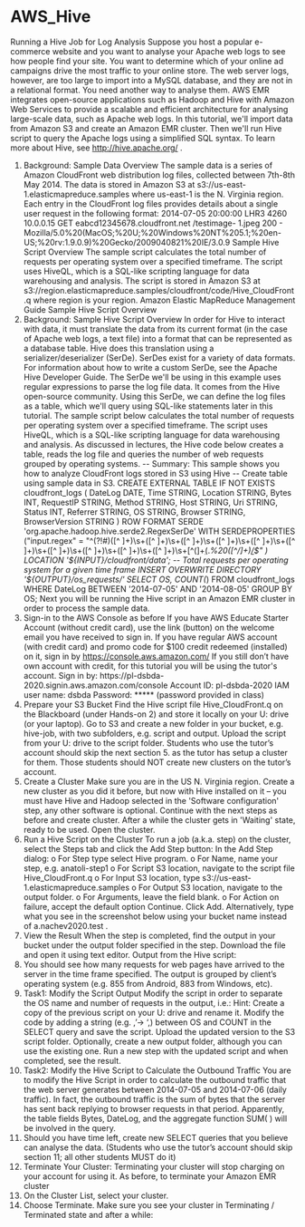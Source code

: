 # AWS_Hive

Running a Hive Job for Log Analysis
Suppose you host a popular e-commerce website and you want to analyse
your Apache web logs to see how people find your site. You want to
determine which of your online ad campaigns drive the most traffic to your
online store.
The web server logs, however, are too large to import into a MySQL
database, and they are not in a relational format. You need another way to
analyse them.
AWS EMR integrates open-source applications such as Hadoop and Hive with
Amazon Web Services to provide a scalable and efficient architecture for
analysing large-scale data, such as Apache web logs.
In this tutorial, we'll import data from Amazon S3 and create an Amazon
EMR cluster. Then we'll run Hive script to query the Apache logs using a
simplified SQL syntax. To learn more about Hive, see
http://hive.apache.org/ .
1. Background: Sample Data Overview
The sample data is a series of Amazon CloudFront web distribution log files,
collected between 7th-8th May 2014. The data is stored in Amazon S3 at
s3://us-east-1.elasticmapreduce.samples where us-east-1 is the N.
Virginia region.
Each entry in the CloudFront log files provides details about a single user
request in the following format:
2014-07-05 20:00:00 LHR3 4260 10.0.0.15 GET eabcd12345678.cloudfront.net /testimage-
1.jpeg 200 - Mozilla/5.0%20(MacOS;%20U;%20Windows%20NT%205.1;%20en-
US;%20rv:1.9.0.9)%20Gecko/2009040821%20IE/3.0.9
Sample Hive Script Overview
The sample script calculates the total number of requests per operating system over a specified timeframe.
The script uses HiveQL, which is a SQL-like scripting language for data warehousing and analysis. The
script is stored in Amazon S3 at
s3://region.elasticmapreduce.samples/cloudfront/code/Hive_CloudFront.q where
region is your region.
Amazon Elastic MapReduce Management Guide
Sample Hive Script Overview
2. Background: Sample Hive Script Overview
In order for Hive to interact with data, it must translate the data from its
current format (in the case of Apache web logs, a text file) into a format that
can be represented as a database table. Hive does this translation using a
serializer/deserializer (SerDe). SerDes exist for a variety of data formats. For
information about how to write a custom SerDe, see the Apache Hive
Developer Guide. The SerDe we'll be using in this example uses regular
expressions to parse the log file data. It comes from the Hive open-source
community. Using this SerDe, we can define the log files as a table, which
we'll query using SQL-like statements later in this tutorial.
The sample script below calculates the total number of requests per
operating system over a specified timeframe. The script uses HiveQL, which
is a SQL-like scripting language for data warehousing and analysis. As
discussed in lectures, the Hive code below creates a table, reads the log file
and queries the number of web requests grouped by operating systems.
-- Summary: This sample shows you how to analyze CloudFront logs stored in S3 using
Hive
-- Create table using sample data in S3.
CREATE EXTERNAL TABLE IF NOT EXISTS cloudfront_logs (
DateLog DATE,
Time STRING,
Location STRING,
Bytes INT,
RequestIP STRING,
Method STRING,
Host STRING,
Uri STRING,
Status INT,
Referrer STRING,
OS STRING,
Browser STRING,
BrowserVersion STRING
)
ROW FORMAT SERDE 'org.apache.hadoop.hive.serde2.RegexSerDe'
WITH SERDEPROPERTIES ("input.regex" = "^(?!#)([^ ]+)\\s+([^ ]+)\\s+([^ ]+)\\s+([^
]+)\\s+([^ ]+)\\s+([^ ]+)\\s+([^ ]+)\\s+([^ ]+)\\s+([^ ]+)\\s+([^
]+)\\s+[^\(]+[\(]([^\;]+).*\%20([^\/]+)[\/](.*)$"
) LOCATION '${INPUT}/cloudfront/data';
-- Total requests per operating system for a given time frame
INSERT OVERWRITE DIRECTORY '${OUTPUT}/os_requests/' SELECT OS, COUNT(*) FROM
cloudfront_logs WHERE DateLog BETWEEN '2014-07-05' AND '2014-08-05' GROUP BY OS;
Next you will be running the Hive script in an Amazon EMR cluster in order
to process the sample data.
3. Sign-in to the AWS Console as before
If you have AWS Educate Starter Account
(without credit card), use the link (button)
on the welcome email you have received to
sign in.
If you have regular AWS account (with
credit card) and promo code for $100 credit
redeemed (installed) on it, sign in by
https://console.aws.amazon.com/
If you still don’t have own account with
credit, for this tutorial you will be using the
tutor's account. Sign in by:
https://pl-dsbda-
2020.signin.aws.amazon.com/console
Account ID: pl-dsbda-2020
IAM user name: dsbda
Password: ***** (password provided in class)
4. Prepare your S3 Bucket
Find the Hive script file Hive_CloudFront.q on the Blackboard (under
Hands-on 2) and store it locally on your U: drive (or your laptop). Go to S3
and create a new folder in your bucket, e.g. hive-job, with two subfolders,
e.g. script and output. Upload the script from your U: drive to the
script folder.
Students who use the tutor’s account should skip the next
section 5. as the tutor has setup a cluster for them. Those
students should NOT create new clusters on the tutor’s account.
5. Create a Cluster
Make sure you are in the US N. Virginia region. Create a new cluster as you
did it before, but now with Hive installed on it – you must have Hive and
Hadoop selected in the 'Software configuration' step, any other software is
optional. Continue with the next steps as before and create cluster. After a
while the cluster gets in 'Waiting' state, ready to be used.
Open the cluster.
6. Run a Hive Script on the Cluster
To run a job (a.k.a. step) on the cluster, select the Steps tab and click the
Add Step button:
In the Add Step dialog:
o For Step type select Hive program.
o For Name, name your step, e.g. anatoli-step1
o For Script S3 location, navigate to the script file Hive_CloudFront.q
o For Input S3 location, type s3://us-east-1.elasticmapreduce.samples
o For Output S3 location, navigate to the output folder.
o For Arguments, leave the field blank.
o For Action on failure, accept the default option Continue.
Click Add.
Alternatively, type what you see in the screenshot below using your bucket
name instead of a.nachev2020.test .
7. View the Result
When the step is completed, find the output in your bucket under the
output folder specified in the step. Download the file and open it using
text editor.
Output from the Hive script:
1. You should see how many requests for web pages
have arrived to the server in the time frame
specified. The output is grouped by client’s
operating system (e.g. 855 from Android, 883 from
Windows, etc).
8. Task1: Modify the Script Output
Modify the script in order to separate the OS name and number of requests
in the output, i.e.:
Hint: Create a copy of the previous script on your U: drive and rename it. Modify
the code by adding a string (e.g. ,’-> ‘,) between OS and COUNT in the SELECT
query and save the script. Upload the updated version to the S3 script folder.
Optionally, create a new output folder, although you can use the existing one. Run
a new step with the updated script and when completed, see the result.
9. Task2: Modify the Hive Script to Calculate the Outbound
Traffic
You are to modify the Hive Script in order to calculate the outbound traffic
that the web server generates between 2014-07-05 and 2014-07-06 (daily
traffic). In fact, the outbound traffic is the sum of bytes that the server has
sent back replying to browser requests in that period. Apparently, the table
fields Bytes, DateLog, and the aggregate function SUM( ) will be involved in
the query.
10. Should you have time left, create new SELECT queries
that you believe can analyse the data.
(Students who use the tutor’s account should
skip section 11; all other students MUST do it)
11. Terminate Your Cluster:
Terminating your cluster will stop charging on your account for using it.
As before, to terminate your Amazon EMR cluster
1. On the Cluster List, select your cluster.
2. Choose Terminate.
Make sure you see your cluster in Terminating / Terminated state
and after a while:
